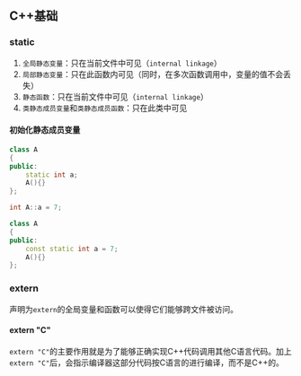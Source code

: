 ## C++基础

### static

1. `全局静态变量`：只在当前文件中可见（`internal linkage`）
2. `局部静态变量`：只在此函数内可见（同时，在多次函数调用中，变量的值不会丢失）
3. `静态函数`：只在当前文件中可见（`internal linkage`）
4. `类静态成员变量`和`类静态成员函数`：只在此类中可见

#### 初始化静态成员变量

```cpp
class A
{  
public:  
    static int a;
    A(){}
};

int A::a = 7;
```

```cpp
class A
{  
public:  
    const static int a = 7;
    A(){}  
};
```

### extern

声明为`extern`的全局变量和函数可以使得它们能够跨文件被访问。

#### extern "C"

`extern "C"`的主要作用就是为了能够正确实现C++代码调用其他C语言代码。加上`extern "C"`后，会指示编译器这部分代码按C语言的进行编译，而不是C++的。
